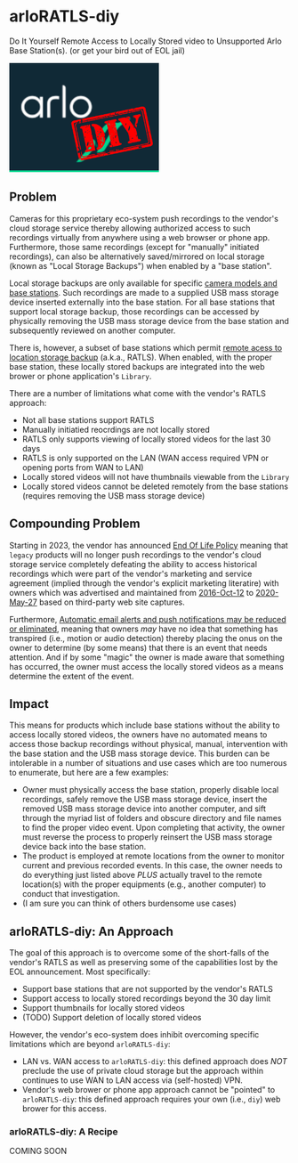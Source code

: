 # arloRATLS-diy
Do It Yourself Remote Access to Locally Stored video to Unsupported Arlo Base Station(s).
(or get your bird out of EOL jail)

![](https://raw.githubusercontent.com/shissam/arloRATLS-diy/master/assets/arloRATLS-diy.png)

## Problem
Cameras for this proprietary eco-system push recordings to the vendor's cloud storage service thereby allowing authorized access to such recordings virtually from anywhere using a web browser or phone app. Furthermore, those same recordings (except for "manually" initiated recordings), can also be alternatively saved/mirrored on local storage (known as "Local Storage Backups") when enabled by a "base station".

Local storage backups are only available for specific [camera models and base stations](ihttps://kb.arlo.com/en_US/1146857). Such recordings are made to a supplied USB mass storage device inserted externally into the base station. For all base stations that support local storage backup, those recordings can be accessed by physically removing the USB mass storage device from the base station and subsequently reviewed on another computer.

There is, however, a subset of base stations which permit [remote acess to location storage backup](https://kb.arlo.com/000062337/What-is-Direct-Storage-Access-and-how-do-I-use-it) (a.k.a., RATLS). When enabled, with the proper base station, these locally stored backups are integrated into the web brower or phone application's ```Library```.

There are a number of limitations what come with the vendor's RATLS approach:
* Not all base stations support RATLS
* Manually initiatied reocrdings are not locally stored
* RATLS only supports viewing of locally stored videos for the last 30 days
* RATLS is only supported on the LAN (WAN access required VPN or opening ports from WAN to LAN)
* Locally stored videos will not have thumbnails viewable from the ```Library```
* Locally stored videos cannot be deleted remotely from the base stations (requires removing the USB mass storage device)

## Compounding Problem

Starting in 2023, the vendor has announced [End Of Life Policy](https://community.arlo.com/t5/Arlo/End-Of-Life-Policy/m-p/1893275#M84782) meaning that ```legacy``` products will no longer push recordings to the vendor's cloud storage service completely defeating the ability to access historical recordings which were part of the vendor's marketing and service agreement (implied through the vendor's explicit marketing literatire) with owners which was advertised and maintained from [2016-Oct-12](https://web.archive.org/web/20161012153328/http://www.arlo.com/en-us/products/arlo/default.aspx) to [2020-May-27](https://web.archive.org/web/20200527223637/https://www.arlo.com/en-us/products/arlo/default.aspx) based on third-party web site captures.

Furthermore, [Automatic email alerts and push notifications may be reduced or eliminated](https://downloads.arlo.com/images/PDFs/EOL_Policy/Arlo_End-of-Life-Policy-2022.pdf), meaning that owners _may_ have no idea that something has transpired (i.e., motion or audio detection) thereby placing the onus on the owner to determine (by some means) that there is an event that needs attention. And if by some "magic" the owner is made aware that something has occurred, the owner must access the locally stored videos as a means determine the extent of the event.

## Impact

This means for products which include base stations without the ability to access locally stored videos, the owners have no automated means to access those backup recordings without physical, manual, intervention with the base station and the USB mass storage device. This burden can be intolerable in a number of situations and use cases which are too numerous to enumerate, but here are a few examples:
* Owner must physically access the base station, properly disable local recordings, safely remove the USB mass storage device, insert the removed USB mass storage device into another computer, and sift through the myriad list of folders and obscure directory and file names to find the proper video event. Upon completing that activity, the owner must reverse the process to properly reinsert the USB mass storage device back into the base station.
* The product is employed at remote locations from the owner to monitor current and previous recorded events. In this case, the owner needs to do everything just listed above *PLUS* actually travel to the remote location(s) with the proper equipments (e.g., another computer) to conduct that investigation.
* (I am sure you can think of others burdensome use cases)

## arloRATLS-diy: An Approach

The goal of this approach is to overcome some of the short-falls of the vendor's RATLS as well as preserving some of the capabilities lost by the EOL announcement. Most specifically:
* Support base stations that are not supported by the vendor's RATLS
* Support access to locally stored recordings beyond the 30 day limit
* Support thumbnails for locally stored videos
* (TODO) Support deletion of locally stored videos

However, the vendor's eco-system does inhibit overcoming specific limitations which are beyond ```arloRATLS-diy```:
* LAN vs. WAN access to ```arloRATLS-diy```: this defined approach does *NOT* preclude the use of private cloud storage but the approach within continues to use WAN to LAN access via (self-hosted) VPN.
* Vendor's web brower or phone app approach cannot be "pointed" to ```arloRATLS-diy```: this defined approach requires your own (i.e., ```diy```) web brower for this access.

### arloRATLS-diy: A Recipe

COMING SOON
